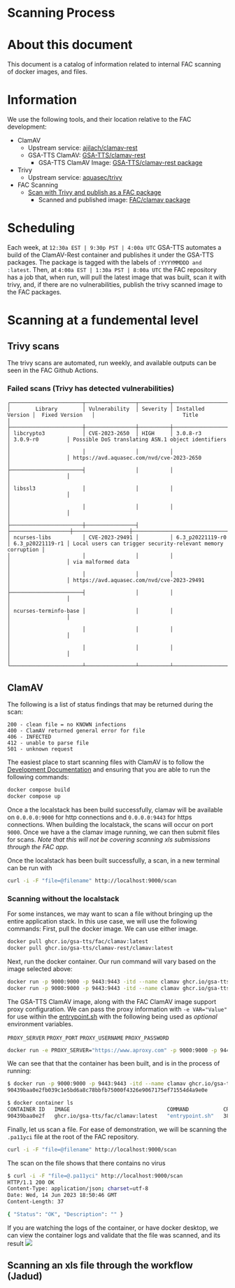 Scanning Process
===================

# About this document

This document is a catalog of information related to internal FAC scanning of docker images, and files.

# Information
We use the following tools, and their location relative to the FAC development:

- ClamAV
    - Upstream service: [ajilach/clamav-rest](https://github.com/ajilach/clamav-rest)
    - GSA-TTS ClamAV: [GSA-TTS/clamav-rest](https://github.com/GSA-TTS/clamav-rest)
        - GSA-TTS ClamAV Image: [GSA-TTS/clamav-rest package](https://github.com/GSA-TTS/clamav-rest/pkgs/container/clamav-rest%2Fclamav)
- Trivy
    - Upstream service: [aquasec/trivy](https://github.com/aquasecurity/trivy)
- FAC Scanning
    - [Scan with Trivy and publish as a FAC package](https://github.com/GSA-TTS/FAC/tree/main/.github/workflows/scan-images.yml)
        - Scanned and published image: [FAC/clamav package](https://github.com/GSA-TTS/FAC/pkgs/container/fac%2Fclamav)

# Scheduling
Each week, at `12:30a EST | 9:30p PST | 4:00a UTC` GSA-TTS automates a build of the ClamAV-Rest container and publishes it under the GSA-TTS packages. The package is tagged with the labels of `:YYYYMMDDD and :latest`. Then, at `4:00a EST | 1:30a PST | 8:00a UTC` the FAC repository has a job that, when run, will pull the latest image that was built, scan it with trivy, and, if there are no vulnerabilities, publish the trivy scanned image to the FAC packages.

# Scanning at a fundemental level
## Trivy scans
The trivy scans are automated, run weekly, and available outputs can be seen in the FAC Github Actions.

### Failed scans (Trivy has detected vulnerabilities)
```
┌───────────────────────┬────────────────┬──────────┬───────────────────┬──────────────────┬─────────────────────────────────────────────────────────────┐
│        Library        │ Vulnerability  │ Severity │ Installed Version │  Fixed Version   │                            Title                            │
├───────────────────────┼────────────────┼──────────┼───────────────────┼──────────────────┼─────────────────────────────────────────────────────────────┤
│ libcrypto3            │ CVE-2023-2650  │ HIGH     │ 3.0.8-r3          │ 3.0.9-r0         │ Possible DoS translating ASN.1 object identifiers           │
│                       │                │          │                   │                  │ https://avd.aquasec.com/nvd/cve-2023-2650                   │
├───────────────────────┤                │          │                   │                  │                                                             │
│ libssl3               │                │          │                   │                  │                                                             │
│                       │                │          │                   │                  │                                                             │
├───────────────────────┼────────────────┤          ├───────────────────┼──────────────────┼─────────────────────────────────────────────────────────────┤
│ ncurses-libs          │ CVE-2023-29491 │          │ 6.3_p20221119-r0  │ 6.3_p20221119-r1 │ Local users can trigger security-relevant memory corruption │
│                       │                │          │                   │                  │ via malformed data                                          │
│                       │                │          │                   │                  │ https://avd.aquasec.com/nvd/cve-2023-29491                  │
├───────────────────────┤                │          │                   │                  │                                                             │
│ ncurses-terminfo-base │                │          │                   │                  │                                                             │
│                       │                │          │                   │                  │                                                             │
│                       │                │          │                   │                  │                                                             │
└───────────────────────┴────────────────┴──────────┴───────────────────┴──────────────────┴─────────────────────────────────────────────────────────────┘
```

## ClamAV
The following is a list of status findings that may be returned during the scan:
```
200 - clean file = no KNOWN infections
400 - ClamAV returned general error for file
406 - INFECTED
412 - unable to parse file
501 - unknown request
```

The easiest place to start scanning files with ClamAV is to follow the [Development Documentation](https://github.com/GSA-TTS/FAC/blob/main/docs/development.md) and ensuring that you are able to run the following commands:
```bash
docker compose build
docker compose up
```
Once a the localstack has been build successfully, clamav will be available on `0.0.0.0:9000` for http connections and `0.0.0.0:9443` for https connections. When building the localstack, the scans will occur on port `9000`. Once we have a the clamav image running, we can then submit files for scans. *Note that this will not be covering scanning xls submissions through the FAC app.*

Once the localstack has been built successfully, a scan, in a new terminal can be run with
```bash
curl -i -F "file=@filename" http://localhost:9000/scan
```

### Scanning without the localstack
For some instances, we may want to scan a file without bringing up the entire application stack. In this use case, we will use the following commands:
First, pull the docker image. We can use either image.
```bash
docker pull ghcr.io/gsa-tts/fac/clamav:latest
docker pull ghcr.io/gsa-tts/clamav-rest/clamav:latest
```
Next, run the docker container. Our run command will vary based on the image selected above:
```bash
docker run -p 9000:9000 -p 9443:9443 -itd --name clamav ghcr.io/gsa-tts/fac/clamav:latest
docker run -p 9000:9000 -p 9443:9443 -itd --name clamav ghcr.io/gsa-tts/clamav-rest/clamav:latest
```
The GSA-TTS ClamAV image, along with the FAC ClamAV image support proxy configuration. We can pass the proxy information with `-e VAR="Value"` for use within the [entrypoint.sh](https://github.com/GSA-TTS/clamav-rest/blob/d7a07cb4678cb2c5f495cf8beee793571a4e6670/entrypoint.sh#L19-L32) with the following being used as *optional* environment variables.

`PROXY_SERVER` `PROXY_PORT` `PROXY_USERNAME` `PROXY_PASSWORD`
```bash
docker run -e PROXY_SERVER="https://www.aproxy.com" -p 9000:9000 -p 9443:9443 -itd --name clamav ghcr.io/gsa-tts/clamav-rest/clamav:latest
```

We can see that that the container has been built, and is in the process of running:
```bash
$ docker run -p 9000:9000 -p 9443:9443 -itd --name clamav ghcr.io/gsa-tts/fac/clamav:latest
90439baa0e2fb039c1e5bd6a8c78bbfb75000f4326e9067175ef71554d4a9e0e

$ docker container ls
CONTAINER ID   IMAGE                               COMMAND           CREATED          STATUS          PORTS                                            NAMES
90439baa0e2f   ghcr.io/gsa-tts/fac/clamav:latest   "entrypoint.sh"   38 seconds ago   Up 38 seconds   0.0.0.0:9000->9000/tcp, 0.0.0.0:9443->9443/tcp   clamav
```

Finally, let us scan a file. For ease of demonstration, we will be scanning the `.pa11yci` file at the root of the FAC repository.
```bash
curl -i -F "file=@filename" http://localhost:9000/scan
```
The scan on the file shows that there contains no virus
```bash
$ curl -i -F "file=@.pa11yci" http://localhost:9000/scan
HTTP/1.1 200 OK
Content-Type: application/json; charset=utf-8
Date: Wed, 14 Jun 2023 18:50:46 GMT
Content-Length: 37

{ "Status": "OK", "Description": "" }
```
If you are watching the logs of the container, or have docker desktop, we can view the container logs and validate that the file was scanned, and its result
![](image.png)

## Scanning an xls file through the workflow (Jadud)
